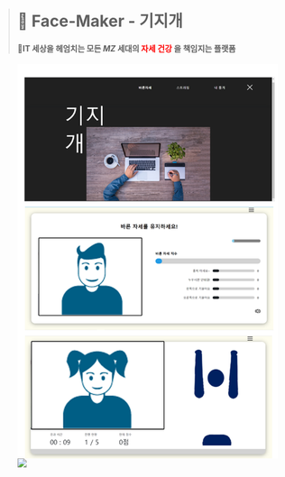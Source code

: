 ># 🎁 Face-Maker - 기지개 
>#### 💪IT 세상을 헤엄치는 모든 *MZ* 세대의 <span style="color:red">자세 건강</span> 을 책임지는 플랫폼
><img src="./기지개.png" height=700 align="left"><img src="./allclear.gif" height=700 align="left">
